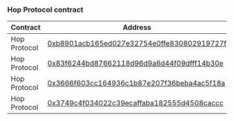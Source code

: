 ### Hop Protocol contract

| Contract     | Address                                                                                                                 | Chain ID |
| ------------ | ----------------------------------------------------------------------------------------------------------------------- | -------- |
| Hop Protocol | [0xb8901acb165ed027e32754e0ffe830802919727f](https://www.onceupon.xyz/0xb8901acb165ed027e32754e0ffe830802919727f:1)     | Ethereum |
| Hop Protocol | [0x83f6244bd87662118d96d9a6d44f09dfff14b30e](https://www.onceupon.xyz/0x83f6244bd87662118d96d9a6d44f09dfff14b30e:10)    | Optimism |
| Hop Protocol | [0x3666f603cc164936c1b87e207f36beba4ac5f18a](https://www.onceupon.xyz/0x3666f603cc164936c1b87e207f36beba4ac5f18a:8453)  | Base     |
| Hop Protocol | [0x3749c4f034022c39ecaffaba182555d4508caccc](https://www.onceupon.xyz/0x3749c4f034022c39ecaffaba182555d4508caccc:42161) | Arbitrum |
